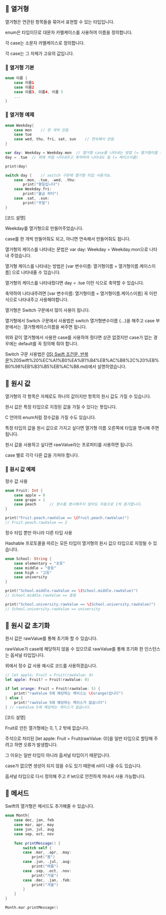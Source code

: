 ## 📌 열거형

열거형은 연관된 항목들을 묶어서 표현할 수 있는 타입입니다.

enum은 타입이므로 대문자 카멜케이스를 사용하여 이름을 정의합니다.

각 case는 소문자 카멜케이스로 정의합니다.

각 case는 그 자체가 고유의 값입니다.

### 📐 열거형 기본

```swift
enum 이름 {
    case 이름1
    case 이름2
    case 이름3, 이름4, 이름 5
    ...
}
```

### 📐 열거형 예제

```swift
enum Weekday{
    case mon	// 한 개씩 만듬
    case tue
    case wed, thu, fri, sat, sun	// 연속해서 만듬
}

var day: Weekday = Weekday.mon	// 열거형 case를 나타내는 방법 (= 열거형이름 케이스이름)
day = .tue	// 위에 처럼 나타내주고 축약하여 나타내도 됨 (= 케이스이름)

print(day)

switch day {	// switch 구문에 열거형 타입 사용가능.
    case .mon, .tue, .wed, .thu:
    	print("평일입니다")
    case Weekday.fri:
    	print("불금 파티")
    case .sat, .sun:
    	print("주말")
}
```

[코드 설명]

Weekday를 열거형으로 만들어주었습니다.

case를 한 개씩 만들어줘도 되고, 아니면 연속해서 만들어줘도 됩니다.

열거형의 케이스를 나타내는 문법은 var day: Weekday = Weekday.mon으로 나타내 주었습니다.

열거형 케이스를 나타내는 방법은 [var 변수이름: 열거형이름 = 열거형이름.케이스이름] 으로 나타내줄 수 있습니다.

열거형의 케이스를 나타내줬다면 day = .tue 이런 식으로 축약할 수 있습니다.

축약하여 나타내주려면 [var 변수이름: 열거형이름 = 열거형이름.케이스이름] 꼭 이런식으로 나타내주고 사용해야합니다.

열거형은 Switch 구문에서 많이 사용이 됩니다.

열거형에서 Switch 구문에서 사용법은 switch 열거형변수이름 {...}을 해주고 case 부분에서는 .열거형케이스이름을 써주면 됩니다.

위와 같이 열거형에서 사용한 case를 사용하여 줬다면 상관 없겠지만 case가 없는 경우에는 default를 꼭 정의해 줘야 합니다.

Switch 구문 사용법은 [05) Swift 조건문, 반복문](https://github.com/KMG4531/Swift-Study/blob/main/swift/05)%20Swift%20%EC%A1%B0%EA%B1%B4%EB%AC%B8%2C%20%EB%B0%98%EB%B3%B5%EB%AC%B8.md)에서 설명하였습니다.


## 📌 원시 값

열거형의 각 항목은 자체로도 하나의 값이지만 항목의 원시 값도 가질 수 있습니다.

원시 값은 특정 타입으로 지정된 값을 가질 수 있다는 뜻입니다. 

C 언어의 enum처럼 정수값을 가질 수도 있습니다.

특정 타입의 값을 원시 값으로 가지고 싶다면 열거형 이름 오른쪽에 타입을 명시해 주면 됩니다.

원시 값을 사용하고 싶다면 rawValue라는 프로퍼티를 사용하면 됩니다.

case 별로 각각 다른 값을 가져야 합니다.


### 📐 원시 값 예제

정수 값 사용

```swift
enum Fruit: Int {
    case apple = 0
    case grape = 1
    case peach		// 정수를 명시해주지 않아도 자동으로 1씩 증가합니다.
}

print("Fruit.peach.rawValue == \(Fruit.peach.rawValue)")
// Fruit.peach.rawValue == 2
```

정수 타입 뿐만 아니라 다른 타입 사용

Hashable 프로토콜을 따르는 모든 타입이 열거형의 원시 값으 타입으로 지정될 수 있습니다.

```swift
enum School: String {
    case elementary = "초등"
    case middle = "중등"
    case high = "고등"
    case university
}

print("School.middle.rawValue == \(School.middle.rawValue)")
// School.middle.rawValue == 중등

print("School.university.rawValue == \(School.university.rawValue)")
// School.university.rawValue == university
```

## 📌 원시 값 초기화

원시 값은 rawValue를 통해 초기화 할 수 있습니다.

rawValue가 case에 해당하지 않을 수 있으므로 rawValue를 통해 초기화 한 인스턴스는 옵셔널 타입입니다.

위에서 정수 값 사용 예시로 코드를 사용하겠습니다.

```swift
// let apple: Fruit = Fruit(rawValue: 0)
let apple: Fruit? = Fruit(rawValue: 0)

if let orange: Fruit = Fruit(rawValue: 5) {
	print("rawValue 5에 해당하는 케이스는 \(orange)입니다")
} else {
	print("rawValue 5에 해당하는 케이스가 없습니다")
} // rawValue 5에 해당하는 케이스가 없습니다.
```

[코드 설명]

Fruit로 만든 열거형에는 0, 1, 2 밖에 없습니다.

주석으로 처리된 [let apple: Fruit = Fruit(rawValue: 0)]을 일반 타입으로 할당해 주려고 하면 오류가 발생합니다.

그 이유는 일반 타입이 아니라 옵셔널 타입이기 때문입니다.

case가 없으면 생성이 되지 않을 수도 있기 때문에 nil이 나올 수도 있습니다.

옵셔널 타입으로 다시 정의해 주고 if let으로 안전하게 꺼내서 사용 가능합니다.

## 📌 메서드

Swift의 열거형은 메서드도 추가해줄 수 있습니다.

```swift
enum Month{
	case dec, jan, feb
    case mar, apr, may
    case jun, jul, aug
    case sep, oct, nov
    
    func printMessage() {
    	switch self {
        case .mar, .apr, .may:
        	print("봄")
        case .jun, .jul, .aug:
        	print("여름")
        case .sep, .oct, .nov:
        	print("가을")
        case .dec, .jan, .feb:
        	print("겨울")
        }
    }
}

Month.mar.printMessage()
```

